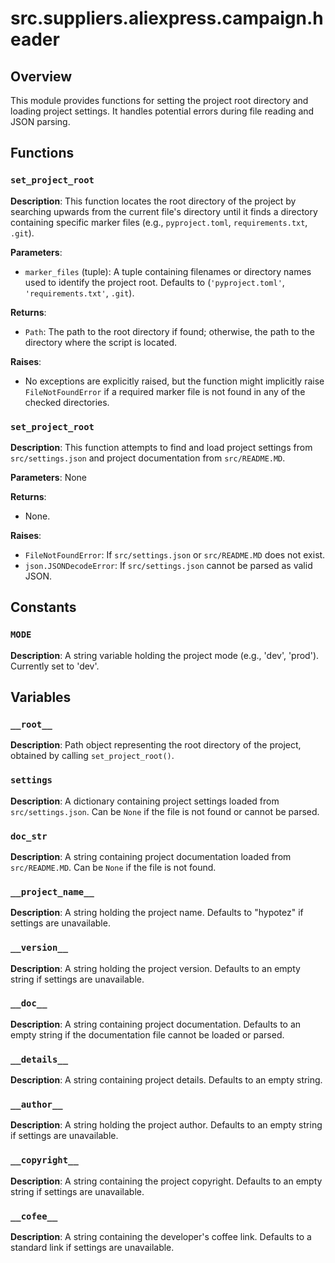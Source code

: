 # src.suppliers.aliexpress.campaign.header

## Overview

This module provides functions for setting the project root directory and loading project settings.  It handles potential errors during file reading and JSON parsing.


## Functions

### `set_project_root`

**Description**: This function locates the root directory of the project by searching upwards from the current file's directory until it finds a directory containing specific marker files (e.g., `pyproject.toml`, `requirements.txt`, `.git`).

**Parameters**:
- `marker_files` (tuple): A tuple containing filenames or directory names used to identify the project root. Defaults to (`'pyproject.toml'`, `'requirements.txt'`, `.git`).

**Returns**:
- `Path`: The path to the root directory if found; otherwise, the path to the directory where the script is located.


**Raises**:
-  No exceptions are explicitly raised, but the function might implicitly raise `FileNotFoundError` if a required marker file is not found in any of the checked directories.


### `set_project_root`

**Description**:  This function attempts to find and load project settings from `src/settings.json` and project documentation from `src/README.MD`.

**Parameters**: None

**Returns**:
- None.

**Raises**:
- `FileNotFoundError`: If `src/settings.json` or `src/README.MD` does not exist.
- `json.JSONDecodeError`: If `src/settings.json` cannot be parsed as valid JSON.


## Constants

### `MODE`

**Description**:  A string variable holding the project mode (e.g., 'dev', 'prod'). Currently set to 'dev'.


## Variables

### `__root__`

**Description**: Path object representing the root directory of the project, obtained by calling `set_project_root()`.


### `settings`

**Description**: A dictionary containing project settings loaded from `src/settings.json`.  Can be `None` if the file is not found or cannot be parsed.


### `doc_str`

**Description**: A string containing project documentation loaded from `src/README.MD`.  Can be `None` if the file is not found.


### `__project_name__`

**Description**: A string holding the project name. Defaults to "hypotez" if settings are unavailable.


### `__version__`

**Description**: A string holding the project version. Defaults to an empty string if settings are unavailable.


### `__doc__`

**Description**: A string containing project documentation. Defaults to an empty string if the documentation file cannot be loaded or parsed.


### `__details__`

**Description**: A string containing project details. Defaults to an empty string.


### `__author__`

**Description**: A string holding the project author. Defaults to an empty string if settings are unavailable.


### `__copyright__`

**Description**: A string containing the project copyright. Defaults to an empty string if settings are unavailable.


### `__cofee__`

**Description**: A string containing the developer's coffee link. Defaults to a standard link if settings are unavailable.
